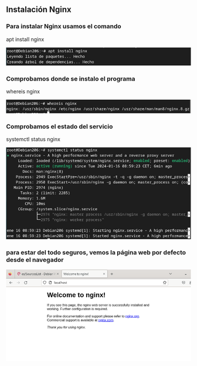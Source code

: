 ## Instalación Nginx

### Para instalar Nginx usamos el comando

apt install nginx

![image](/img/1.jpg)


### Comprobamos donde se instalo el programa

whereis nginx

![image](/img/2.jpg)


### Comprobamos el estado del servicio

systemctl status nginx

![image](/img/3.jpg)


### para estar del todo seguros, vemos la página web por defecto desde el navegador

![image](/img/4.jpg)
